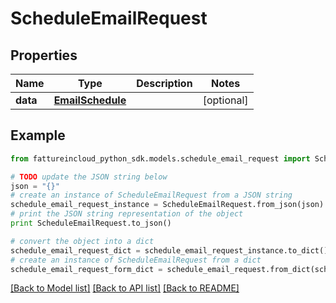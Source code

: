# ScheduleEmailRequest



## Properties

Name | Type | Description | Notes
------------ | ------------- | ------------- | -------------
**data** | [**EmailSchedule**](EmailSchedule.md) |  | [optional] 

## Example

```python
from fattureincloud_python_sdk.models.schedule_email_request import ScheduleEmailRequest

# TODO update the JSON string below
json = "{}"
# create an instance of ScheduleEmailRequest from a JSON string
schedule_email_request_instance = ScheduleEmailRequest.from_json(json)
# print the JSON string representation of the object
print ScheduleEmailRequest.to_json()

# convert the object into a dict
schedule_email_request_dict = schedule_email_request_instance.to_dict()
# create an instance of ScheduleEmailRequest from a dict
schedule_email_request_form_dict = schedule_email_request.from_dict(schedule_email_request_dict)
```
[[Back to Model list]](../README.md#documentation-for-models) [[Back to API list]](../README.md#documentation-for-api-endpoints) [[Back to README]](../README.md)


